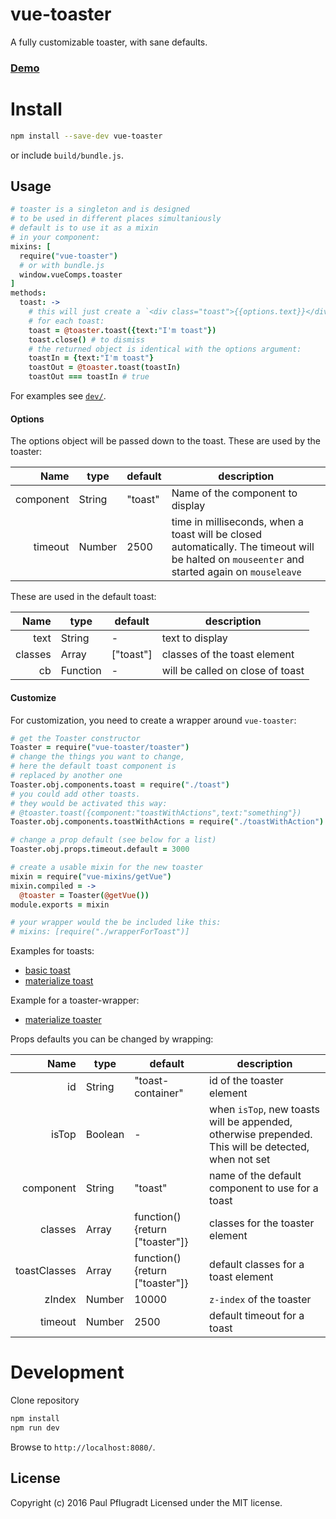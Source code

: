 # vue-toaster

A fully customizable toaster, with sane defaults.

### [Demo](https://vue-comps.github.io/vue-toaster)

# Install

```sh
npm install --save-dev vue-toaster
```
or include `build/bundle.js`.

## Usage

```coffee
# toaster is a singleton and is designed
# to be used in different places simultaniously
# default is to use it as a mixin
# in your component:
mixins: [
  require("vue-toaster")
  # or with bundle.js
  window.vueComps.toaster
]
methods:
  toast: ->
    # this will just create a `<div class="toast">{{options.text}}</div>`
    # for each toast:
    toast = @toaster.toast({text:"I'm toast"})
    toast.close() # to dismiss
    # the returned object is identical with the options argument:
    toastIn = {text:"I'm toast"}
    toastOut = @toaster.toast(toastIn)
    toastOut === toastIn # true
```

For examples see [`dev/`](dev/).

#### Options
The options object will be passed down to the toast.
These are used by the toaster:

| Name | type | default | description |
| ---:| --- | ---| --- |
| component | String | "toast" | Name of the component to display |
| timeout | Number | 2500 | time in milliseconds, when a toast will be closed automatically. The timeout will be halted on `mouseenter` and started again on `mouseleave` |

These are used in the default toast:

| Name | type | default | description |
| ---:| --- | ---| --- |
| text | String | - | text to display |
| classes | Array | ["toast"] | classes of the toast element |
| cb | Function | - | will be called on close of toast |

#### Customize
For customization, you need to create a wrapper around `vue-toaster`:
```coffee
# get the Toaster constructor
Toaster = require("vue-toaster/toaster")
# change the things you want to change,
# here the default toast component is
# replaced by another one
Toaster.obj.components.toast = require("./toast")
# you could add other toasts.
# they would be activated this way:
# @toaster.toast({component:"toastWithActions",text:"something"})
Toaster.obj.components.toastWithActions = require("./toastWithAction")

# change a prop default (see below for a list)
Toaster.obj.props.timeout.default = 3000

# create a usable mixin for the new toaster
mixin = require("vue-mixins/getVue")
mixin.compiled = ->
  @toaster = Toaster(@getVue())
module.exports = mixin

# your wrapper would the be included like this:
# mixins: [require("./wrapperForToast")]
```

Examples for toasts:
- [basic toast](src/toast.vue)
- [materialize toast](https://github.com/paulpflug/vue-materialize/src/toast.vue)

Example for a toaster-wrapper:
- [materialize toaster](https://github.com/paulpflug/vue-materialize/src/toaster.coffee)

Props defaults you can be changed by wrapping:

| Name | type | default | description |
| ---:| --- | ---| --- |
| id | String | "toast-container" | id of the toaster element |
| isTop | Boolean | - | when `isTop`, new toasts will be appended, otherwise prepended. This will be detected, when not set |
| component | String | "toast" | name of the default component to use for a toast |
| classes | Array | function(){return ["toaster"]} | classes for the toaster element |
| toastClasses | Array | function(){return ["toaster"]} | default classes for a toast element |
| zIndex | Number | 10000 | `z-index` of the toaster |
| timeout | Number | 2500 | default timeout for a toast |

# Development
Clone repository
```sh
npm install
npm run dev
```
Browse to `http://localhost:8080/`.

## License
Copyright (c) 2016 Paul Pflugradt
Licensed under the MIT license.
